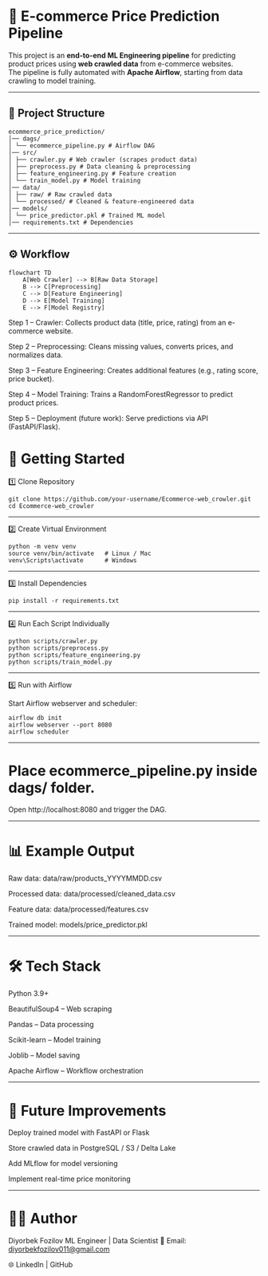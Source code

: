 # 🛒 E-commerce Price Prediction Pipeline

This project is an **end-to-end ML Engineering pipeline** for predicting product prices using **web crawled data** from e-commerce websites.  
The pipeline is fully automated with **Apache Airflow**, starting from data crawling to model training.

---

## 📂 Project Structure
```
ecommerce_price_prediction/
│── dags/
│ └── ecommerce_pipeline.py # Airflow DAG
│── src/
│ ├── crawler.py # Web crawler (scrapes product data)
│ ├── preprocess.py # Data cleaning & preprocessing
│ ├── feature_engineering.py # Feature creation
│ └── train_model.py # Model training
│── data/
│ ├── raw/ # Raw crawled data
│ └── processed/ # Cleaned & feature-engineered data
│── models/
│ └── price_predictor.pkl # Trained ML model
│── requirements.txt # Dependencies
```


---

## ⚙️ Workflow

```mermaid
flowchart TD
    A[Web Crawler] --> B[Raw Data Storage]
    B --> C[Preprocessing]
    C --> D[Feature Engineering]
    D --> E[Model Training]
    E --> F[Model Registry]
```

Step 1 – Crawler: Collects product data (title, price, rating) from an e-commerce website.

Step 2 – Preprocessing: Cleans missing values, converts prices, and normalizes data.

Step 3 – Feature Engineering: Creates additional features (e.g., rating score, price bucket).

Step 4 – Model Training: Trains a RandomForestRegressor to predict product prices.

Step 5 – Deployment (future work): Serve predictions via API (FastAPI/Flask).

# 🚀 Getting Started
1️⃣ Clone Repository
```
git clone https://github.com/your-username/Ecommerce-web_crowler.git
cd Ecommerce-web_crowler
```

---

2️⃣ Create Virtual Environment
```
python -m venv venv
source venv/bin/activate   # Linux / Mac
venv\Scripts\activate      # Windows
```

---

3️⃣ Install Dependencies
```
pip install -r requirements.txt
```

---

4️⃣ Run Each Script Individually
```
python scripts/crawler.py
python scripts/preprocess.py
python scripts/feature_engineering.py
python scripts/train_model.py
```

---

5️⃣ Run with Airflow

Start Airflow webserver and scheduler:
```
airflow db init
airflow webserver --port 8080
airflow scheduler
```

---

# Place ecommerce_pipeline.py inside dags/ folder.
Open http://localhost:8080 and trigger the DAG.

---
# 📊 Example Output
Raw data: data/raw/products_YYYYMMDD.csv

Processed data: data/processed/cleaned_data.csv

Feature data: data/processed/features.csv

Trained model: models/price_predictor.pkl

---

# 🛠️ Tech Stack

Python 3.9+

BeautifulSoup4 – Web scraping

Pandas – Data processing

Scikit-learn – Model training

Joblib – Model saving

Apache Airflow – Workflow orchestration

---

# 🔮 Future Improvements

Deploy trained model with FastAPI or Flask

Store crawled data in PostgreSQL / S3 / Delta Lake

Add MLflow for model versioning

Implement real-time price monitoring

---

# 👨‍💻 Author

Diyorbek Fozilov
ML Engineer | Data Scientist
📧 Email: diyorbekfozilov011@gmail.com

🌐 LinkedIn
 | GitHub
